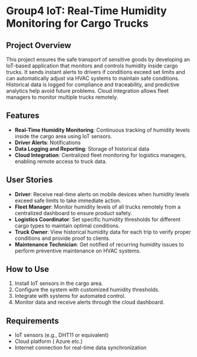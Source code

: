 # Group4 IoT: Real-Time Humidity Monitoring for Cargo Trucks

## Project Overview
This project ensures the safe transport of sensitive goods by developing an IoT-based application that monitors and controls humidity inside cargo trucks. It sends instant alerts to drivers if conditions exceed set limits and can automatically adjust via HVAC systems to maintain safe conditions. Historical data is logged for compliance and traceability, and predictive analytics help avoid future problems. Cloud integration allows fleet managers to monitor multiple trucks remotely.

## Features

- **Real-Time Humidity Monitoring**: Continuous tracking of humidity levels inside the cargo area using IoT sensors.
- **Driver Alerts**: Notifications
- **Data Logging and Reporting**: Storage of historical data 
- **Cloud Integration**: Centralized fleet monitoring for logistics managers, enabling remote access to truck data.

## User Stories

- **Driver**: Receive real-time alerts on mobile devices when humidity levels exceed safe limits to take immediate action.
- **Fleet Manager**: Monitor humidity levels of all trucks remotely from a centralized dashboard to ensure product safety.
- **Logistics Coordinator**: Set specific humidity thresholds for different cargo types to maintain optimal conditions.
- **Truck Owner**: View historical humidity data for each trip to verify proper conditions and provide proof to clients.
- **Maintenance Technician**: Get notified of recurring humidity issues to perform preventive maintenance on HVAC systems.

## How to Use
1. Install IoT sensors in the cargo area.
2. Configure the system with customized humidity thresholds.
3. Integrate with systems for automated control.
4. Monitor data and receive alerts through the cloud dashboard.

## Requirements
- IoT sensors (e.g., DHT11 or equivalent)
- Cloud platform ( Azure etc.)
- Internet connection for real-time data synchronization
